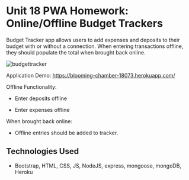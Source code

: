 # Unit 18 PWA Homework: Online/Offline Budget Trackers

Budget Tracker app allows users to add expenses and deposits to their budget with or without a connection. When entering transactions offline, they should populate the total when brought back online.

![budgettracker](https://user-images.githubusercontent.com/63524583/98728073-f6d93b00-2366-11eb-9cc5-7d33c669fcd6.png)

Application Demo: https://blooming-chamber-18073.herokuapp.com/

Offline Functionality:

  * Enter deposits offline

  * Enter expenses offline

When brought back online:

  * Offline entries should be added to tracker.

## Technologies Used

* Bootstrap, HTML, CSS, JS, NodeJS, express, mongoose, mongoDB, Heroku


